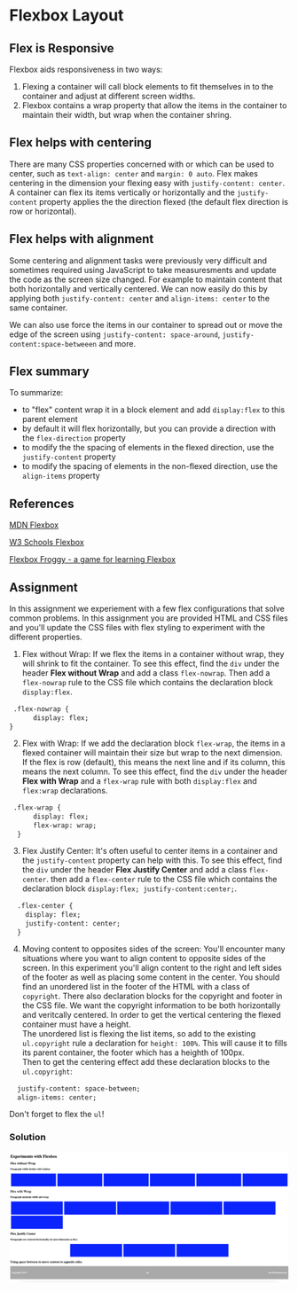 # Flexbox Layout

## Flex is Responsive
Flexbox aids responsiveness in two ways:
1. Flexing a container will call block elements to fit themselves in to the container and adjust at different screen widths.  
2. Flexbox contains a wrap property that allow the items in the container to maintain their width, but wrap when the container shring.  

## Flex helps with centering  
There are many CSS properties concerned with or which can be used to center, such as `text-align: center` and `margin: 0 auto`.  Flex makes centering in the dimension your flexing easy with `justify-content: center`.  A container can flex its items vertically or horizontally and the `justify-content` property applies the the direction flexed (the default flex direction is row or horizontal).

## Flex helps with alignment
Some centering and alignment tasks were previously very difficult and sometimes required using JavaScript to take measuresments and update the code as the screen size changed.  For example to maintain content that both horizontally and vertically centered.  We can now easily do this by applying both `justify-content: center` and `align-items: center` to the same container. 

We can also use force the items in our container to spread out or move the edge of the screen using `justify-content: space-around`, `justify-content:space-betweeen` and more.

## Flex summary
To summarize: 
- to "flex" content wrap it in a block element and add `display:flex` to this parent element
- by default it will flex horizontally, but you can provide a direction with the `flex-direction` property
- to modify the the spacing of elements in the flexed direction, use the `justify-content` property
- to modify the spacing of elements in the non-flexed direction, use the `align-items` property



## References 
[MDN Flexbox](https://developer.mozilla.org/en-US/docs/Learn/CSS/CSS_layout/Flexbox)  

[W3 Schools Flexbox](https://www.w3schools.com/Css/css3_flexbox.asp) 

[Flexbox Froggy - a game for learning Flexbox](https://flexboxfroggy.com/)


## Assignment
In this assignment we experiement with a few flex configurations that solve common problems. In this assignment you are provided HTML and CSS files and you'll update the CSS files with flex styling to experiment with the different properties.   
1. Flex without Wrap: If we flex the items in a container without wrap, they will shrink to fit the container.  To see this effect, find the `div` under the header **Flex without Wrap** and add a class `flex-nowrap`. Then add a `flex-nowrap` rule to the CSS file which contains the declaration block `display:flex`.
```
 .flex-nowrap {
      display: flex;
}
```

2. Flex with Wrap:  If we add the declaration block `flex-wrap`, the items in a flexed container will maintain their size but wrap to the next dimension.  If the flex is row (default), this means the next line and if its column, this means the next column.  To see this effect, find the `div` under the header **Flex with Wrap** and a `flex-wrap` rule with both `display:flex` and `flex:wrap` declarations.
```
 .flex-wrap {
      display: flex;
      flex-wrap: wrap;
  }
```

3. Flex Justify Center: It's often useful to center items in a container and the `justify-content` property can help with this.  To see this effect, find the `div` under the header **Flex Justify Center** and add a class `flex-center`.  then add a `flex-center` rule to the CSS file which contains the declaration block `display:flex; justify-content:center;`. 
```
  .flex-center {
    display: flex;
    justify-content: center;
  }
```

4. Moving content to opposites sides of the screen: You'll encounter many situations where you want to align content to opposite sides of the screen.  In this experiment you'll align content to the right and left sides of the footer as well as placing some content in the center. You should find an unordered list in the footer of the HTML with a class of `copyright`. There also declaration blocks for the copyright and footer in the CSS file. We want the copyright information to be both horizontally and veritcally centered.  In order to get the vertical centering the flexed container must have a height.  
The unordered list is flexing the list items, so add to the existing `ul.copyright` rule a declaration for `height: 100%`.  This will cause it to fills its parent container, the footer which has a heighth of 100px.    
Then to get the centering effect add these declaration blocks to the `ul.copyright`: 
``` 
  justify-content: space-between;
  align-items: center;  
```
Don't forget to flex the `ul`!  

### Solution

![Flexbox Experiments](images/flex-soln.png)